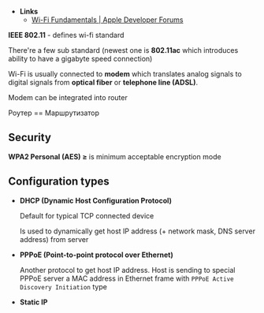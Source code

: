- **Links**
	- [Wi-Fi Fundamentals | Apple Developer Forums](https://developer.apple.com/forums/thread/45283)

**IEEE 802.11** - defines wi-fi standard

There're a few sub standard (newest one is **802.11ac** which introduces ability to have a gigabyte speed connection)

Wi-Fi is usually connected to **modem** which translates analog signals to digital signals from **optical fiber** or **telephone line (ADSL)**.

Modem can be integrated into router 

Роутер == Маршрутизатор 

## Security

**WPA2 Personal (AES) ≥** is minimum acceptable encryption mode

## Configuration types

- **DHCP (Dynamic Host Configuration Protocol)**
    
    Default for typical TCP connected device
    
    Is used to dynamically get host IP address (+ network mask, DNS server address) from server
    
- **PPPoE (Point-to-point protocol over Ethernet)**
    
    Another protocol to get host IP address. Host is sending to special PPPoE server a MAC address in Ethernet frame with  `PPPoE Active Discovery Initiation` type
    
- **Static IP**